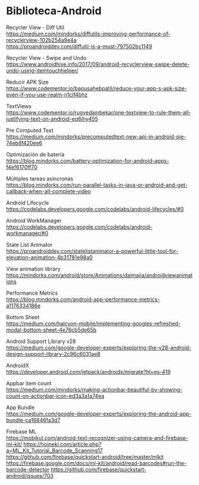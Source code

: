 # Biblioteca-Android

Recycler View - Diff Util<br>
 https://medium.com/mindorks/diffutils-improving-performance-of-recyclerview-102b254a9e4a <br>
 https://proandroiddev.com/diffutil-is-a-must-797502bc1149
 
Recycler View - Swipe and Undo <br>
https://www.androidhive.info/2017/09/android-recyclerview-swipe-delete-undo-using-itemtouchhelper/
 
Reducir APK Size <br>
https://www.codementor.io/bapusahebpatil/reduce-your-app-s-apk-size-even-if-you-use-realm-n1cif4bhz

TextViews <br>
https://www.codementor.io/rugvedambekar/one-textview-to-rule-them-all-justifying-text-on-android-eq6ihy455

Pre Computed Text <br>
https://medium.com/mindorks/precomputedtext-new-api-in-android-pie-74eb8f420ee6

Optimización de batería <br>
https://blog.mindorks.com/battery-optimization-for-android-apps-f4ef6170ff70

Múltiples tareas asíncronas <br>
https://blog.mindorks.com/run-parallel-tasks-in-java-or-android-and-get-callback-when-all-complete-video

Android Lifecycle <br>
https://codelabs.developers.google.com/codelabs/android-lifecycles/#0

Android WorkManager <br>
https://codelabs.developers.google.com/codelabs/android-workmanager/#0

State List Animator <br>
https://proandroiddev.com/statelistanimator-a-powerful-little-tool-for-elevation-animation-4b31781e98a0

View animation library <br>
https://mindorks.com/android/store/Animations/daimajia/androidviewanimations

Performance Metrics <br>
https://blog.mindorks.com/android-app-performance-metrics-a1176334186e

Bottom Sheet <br>
https://medium.com/halcyon-mobile/implementing-googles-refreshed-modal-bottom-sheet-4e76cb5de65b

Android Support Library v28 <br>
https://medium.com/google-developer-experts/exploring-the-v28-android-design-support-library-2c96c6031ae8

AndroidX <br>
https://developer.android.com/jetpack/androidx/migrate?hl=es-419

Appbar item count <br>
https://medium.com/mindorks/making-actionbar-beautiful-by-showing-count-on-actionbar-icon-ed3a3a1a74ea

App Bundle <br>
https://medium.com/google-developer-experts/exploring-the-android-app-bundle-ca16846fa3d7

Firebase ML <br>
https://mobikul.com/android-text-recognizer-using-camera-and-firebase-ml-kit/
https://hoineki.com/article.php?a=ML_Kit_Tutorial_Barcode_Scanning17
https://github.com/firebase/quickstart-android/tree/master/mlkit
https://firebase.google.com/docs/ml-kit/android/read-barcodes#run-the-barcode-detector
https://github.com/firebase/quickstart-android/issues/703
